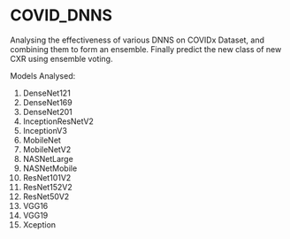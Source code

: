 # COVID_DNNS

Analysing the effectiveness of various DNNS on COVIDx Dataset, and combining them to form an ensemble. Finally predict the new class of new CXR using ensemble voting.

Models Analysed:

1. DenseNet121
2. DenseNet169
3. DenseNet201
4. InceptionResNetV2
5. InceptionV3
6. MobileNet
7. MobileNetV2
8. NASNetLarge
9. NASNetMobile
10. ResNet101V2
11. ResNet152V2
12. ResNet50V2
13. VGG16
14. VGG19
15. Xception
